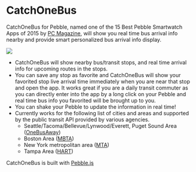 # CatchOneBus
CatchOneBus for Pebble, named one of the 15 Best Pebble Smartwatch Apps of 2015 by [PC Magazine](http://www.pcmag.com/article2/0,2817,2430329,00.asp), will show you real time bus arrival info nearby and provide smart personalized bus arrival info display.

[![](http://pblweb.com/badge/55331752ac075102f30000a7/black/medium)](https://apps.getpebble.com/applications/55331752ac075102f30000a7)
* CatchOneBus will show nearby bus/transit stops, and real time arrival info for upcoming routes in the stops.
* You can save any stop as favorite and CatchOneBus will show your favorited stop live arrival time immediately when you are near that stop and open the app. It works great if you are a daily transit commuter as you can directly enter into the app by a long click on your Pebble and real time bus info you favorited will be brought up to you.
* You can shake your Pebble to update the information in real time!
* Currently works for the following list of cities and areas and supported by the public transit API provided by various agencies.
  * Seattle/Tacoma/Bellevue/Lynwood/Everett, Puget Sound Area ([OneBusAway](http://onebusaway.org/))
  * Boston Area ([MBTA](http://www.mbta.com/))
  * New York metropolitan area ([MTA](http://www.mta.info))
  * Tampa Area ([HART](http://www.gohart.org/))

CatchOneBus is built with [Pebble.js](https://github.com/pebble/pebblejs)
